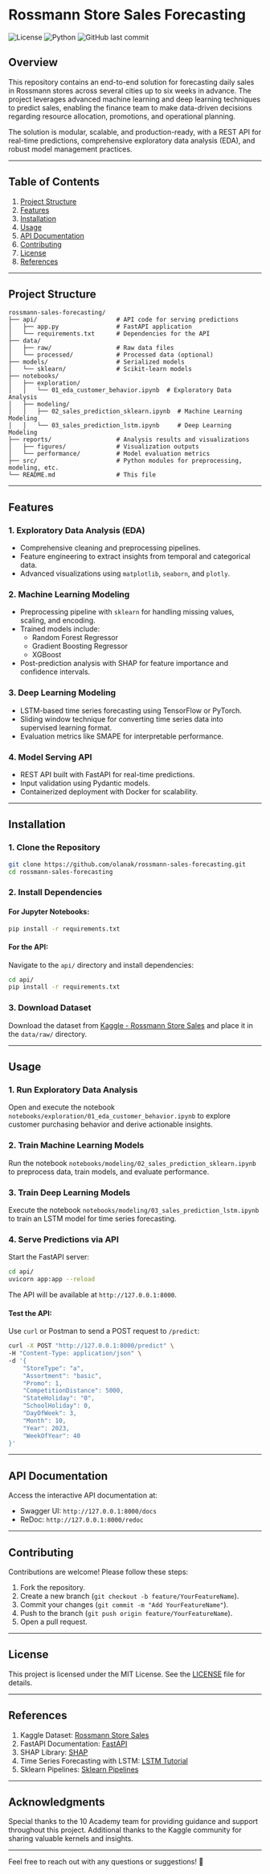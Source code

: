 # **Rossmann Store Sales Forecasting**

![License](https://img.shields.io/badge/license-MIT-blue) ![Python](https://img.shields.io/badge/python-3.7%20%7C%203.8%20%7C%203.9%20%7C%203.10-blue) ![GitHub last commit](https://img.shields.io/github/last-commit/yourusername/rossmann-sales-forecasting)

## **Overview**
This repository contains an end-to-end solution for forecasting daily sales in Rossmann stores across several cities up to six weeks in advance. The project leverages advanced machine learning and deep learning techniques to predict sales, enabling the finance team to make data-driven decisions regarding resource allocation, promotions, and operational planning.

The solution is modular, scalable, and production-ready, with a REST API for real-time predictions, comprehensive exploratory data analysis (EDA), and robust model management practices.

---

## **Table of Contents**
1. [Project Structure](#project-structure)
2. [Features](#features)
3. [Installation](#installation)
4. [Usage](#usage)
5. [API Documentation](#api-documentation)
6. [Contributing](#contributing)
7. [License](#license)
8. [References](#references)

---

## **Project Structure**
```
rossmann-sales-forecasting/
├── api/                      # API code for serving predictions
│   ├── app.py                # FastAPI application
│   └── requirements.txt      # Dependencies for the API
├── data/
│   ├── raw/                  # Raw data files
│   └── processed/            # Processed data (optional)
├── models/                   # Serialized models
│   └── sklearn/              # Scikit-learn models
├── notebooks/
│   ├── exploration/
│   │   └── 01_eda_customer_behavior.ipynb  # Exploratory Data Analysis
│   ├── modeling/
│   │   ├── 02_sales_prediction_sklearn.ipynb  # Machine Learning Modeling
│   │   └── 03_sales_prediction_lstm.ipynb     # Deep Learning Modeling
├── reports/                  # Analysis results and visualizations
│   ├── figures/              # Visualization outputs
│   └── performance/          # Model evaluation metrics
├── src/                      # Python modules for preprocessing, modeling, etc.
└── README.md                 # This file
```

---

## **Features**
### **1. Exploratory Data Analysis (EDA)**
- Comprehensive cleaning and preprocessing pipelines.
- Feature engineering to extract insights from temporal and categorical data.
- Advanced visualizations using `matplotlib`, `seaborn`, and `plotly`.

### **2. Machine Learning Modeling**
- Preprocessing pipeline with `sklearn` for handling missing values, scaling, and encoding.
- Trained models include:
  - Random Forest Regressor
  - Gradient Boosting Regressor
  - XGBoost
- Post-prediction analysis with SHAP for feature importance and confidence intervals.

### **3. Deep Learning Modeling**
- LSTM-based time series forecasting using TensorFlow or PyTorch.
- Sliding window technique for converting time series data into supervised learning format.
- Evaluation metrics like SMAPE for interpretable performance.

### **4. Model Serving API**
- REST API built with FastAPI for real-time predictions.
- Input validation using Pydantic models.
- Containerized deployment with Docker for scalability.

---

## **Installation**
### **1. Clone the Repository**
```bash
git clone https://github.com/olanak/rossmann-sales-forecasting.git
cd rossmann-sales-forecasting
```

### **2. Install Dependencies**
#### **For Jupyter Notebooks:**
```bash
pip install -r requirements.txt
```

#### **For the API:**
Navigate to the `api/` directory and install dependencies:
```bash
cd api/
pip install -r requirements.txt
```

### **3. Download Dataset**
Download the dataset from [Kaggle - Rossmann Store Sales](https://www.kaggle.com/c/rossmann-store-sales) and place it in the `data/raw/` directory.

---

## **Usage**
### **1. Run Exploratory Data Analysis**
Open and execute the notebook `notebooks/exploration/01_eda_customer_behavior.ipynb` to explore customer purchasing behavior and derive actionable insights.

### **2. Train Machine Learning Models**
Run the notebook `notebooks/modeling/02_sales_prediction_sklearn.ipynb` to preprocess data, train models, and evaluate performance.

### **3. Train Deep Learning Models**
Execute the notebook `notebooks/modeling/03_sales_prediction_lstm.ipynb` to train an LSTM model for time series forecasting.

### **4. Serve Predictions via API**
Start the FastAPI server:
```bash
cd api/
uvicorn app:app --reload
```
The API will be available at `http://127.0.0.1:8000`.

#### **Test the API:**
Use `curl` or Postman to send a POST request to `/predict`:
```bash
curl -X POST "http://127.0.0.1:8000/predict" \
-H "Content-Type: application/json" \
-d '{
    "StoreType": "a",
    "Assortment": "basic",
    "Promo": 1,
    "CompetitionDistance": 5000,
    "StateHoliday": "0",
    "SchoolHoliday": 0,
    "DayOfWeek": 3,
    "Month": 10,
    "Year": 2023,
    "WeekOfYear": 40
}'
```

---

## **API Documentation**
Access the interactive API documentation at:
- Swagger UI: `http://127.0.0.1:8000/docs`
- ReDoc: `http://127.0.0.1:8000/redoc`

---

## **Contributing**
Contributions are welcome! Please follow these steps:
1. Fork the repository.
2. Create a new branch (`git checkout -b feature/YourFeatureName`).
3. Commit your changes (`git commit -m "Add YourFeatureName"`).
4. Push to the branch (`git push origin feature/YourFeatureName`).
5. Open a pull request.

---

## **License**
This project is licensed under the MIT License. See the [LICENSE](LICENSE) file for details.

---

## **References**
1. Kaggle Dataset: [Rossmann Store Sales](https://www.kaggle.com/c/rossmann-store-sales)
2. FastAPI Documentation: [FastAPI](https://fastapi.tiangolo.com/)
3. SHAP Library: [SHAP](https://shap.readthedocs.io/en/latest/)
4. Time Series Forecasting with LSTM: [LSTM Tutorial](https://machinelearningmastery.com/time-series-prediction-lstm-recurrent-neural-networks-python-keras/)
5. Sklearn Pipelines: [Sklearn Pipelines](https://scikit-learn.org/stable/modules/generated/sklearn.pipeline.Pipeline.html)

---

## **Acknowledgments**
Special thanks to the 10 Academy team for providing guidance and support throughout this project. Additional thanks to the Kaggle community for sharing valuable kernels and insights.

---

Feel free to reach out with any questions or suggestions! 🚀
